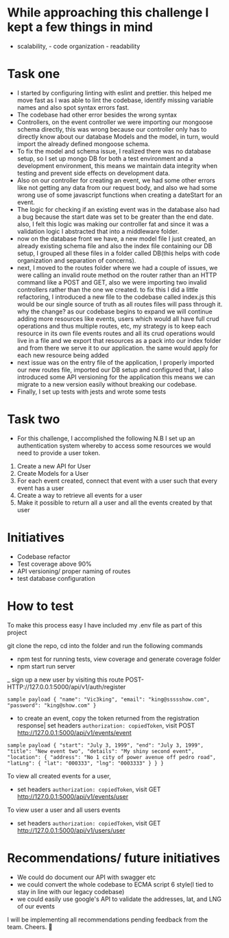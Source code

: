 # While approaching this challenge I kept a few things in mind
 - scalability, - code organization - readability
 
# Task one
- I started by configuring linting with eslint and prettier. this helped me move fast as I was able to lint the codebase, identify missing variable names and also spot syntax errors fast.
- The codebase had other error besides the wrong syntax
 - Controllers, on the event controller we were importing our mongoose schema directly, this was wrong because our controller only has to directly know about our database Models and the model, in turn, would import the already defined mongoose schema.
 - To fix the model and schema issue, I realized there was no database setup, so I set up mongo DB for both a test environment and a development environment, this means we maintain data integrity when testing and prevent side effects on development data.
 - Also on our controller for creating an event, we had some other errors like not getting any data from our request body, and also we had some wrong use of some javascript functions when creating a dateStart for an event.
 - The logic for checking if an existing event was in the database also had a bug because the start date was set to be greater than the end date. also, I felt this logic was making our controller fat and since it was a validation logic I abstracted that into a middleware folder.
 - now on the database front we have, a new model file I just created, an already existing schema file and also the index file containing our DB setup, I grouped all these files in a folder called DB(this helps with code organization and separation of concerns).
 - next, I moved to the routes folder where we had a couple of issues, we were calling an invalid route method on the router rather than an HTTP command like a POST and GET, also we were importing two invalid controllers rather than the one we created. to fix this I did a little refactoring, I introduced a new file to the codebase called index.js this would be our single source of truth as all routes files will pass through it. why the change? as our codebase begins to expand we will continue adding more resources like events, users which would all have full crud operations and thus multiple routes, etc, my strategy is to keep each resource in its own file events routes and all its crud operations would live in a file and we export that resources as a pack into our index folder and from there we serve it to our application. the same would apply for each new resource being added
 - next issue was on the entry file of the application, I properly imported our new routes file, imported our DB setup and configured that, I also introduced some API versioning for the application this means we can migrate to a new version easily without breaking our codebase.
 - Finally, I set up tests with jests and wrote some tests


# Task two

- For this challenge, I accomplished the following
N.B I set up an authentication system whereby to access some resources we would need to provide a user token.
1. Create a new API for User
2. Create Models for a User
3. For each event created, connect that event with a user such that every event has a user
4. Create a way to retrieve all events for a user
5. Make it possible to return all a user and all the events created by that user

# Initiatives

- Codebase refactor
- Test coverage above 90%
- API versioning/ proper naming of routes
- test database configuration

# How to test
To make this process easy I have included my .env file as part of this project

git clone the repo, cd into the folder and run the following commands
- npm test for running tests, view coverage and generate coverage folder
- npm start run server

_ sign up a new user by visiting this route POST-HTTP://127.0.0.1:5000/api/v1/auth/register

`
sample payload {
 "name": "Vic3king",
 "email": "king@ssssshow.com",
 "password": "king@show.com"
}
`


- to create an event, copy the token returned from the registration response|
set headers `authorization: copiedToken`, visit POST http://127.0.0.1:5000/api/v1/events/event

`
sample payload {
 "start": "July 3, 1999",
 "end": "July 3, 1999",
 "title": "New event two",
 "details": "My shiny second event",
 "location": {
 "address": "No 1 city of power avenue off pedro road",
 "latLng": {
 "lat": "000333",
 "lng": "0003333"
 }
 }
}
`

To view all created events for a user, 
- set headers `authorization: copiedToken`, visit GET http://127.0.0.1:5000/api/v1/events/user


To view user a user and all users events 
- set headers `authorization: copiedToken`, visit GET http://127.0.0.1:5000/api/v1/users/user


# Recommendations/ future initiatives
 - We could do document our API with swagger etc
 - we could convert the whole codebase to ECMA script 6 style(I tied to stay in line with our legacy codebase)
 - we could easily use google's API to validate the addresses, lat, and LNG of our events

 I will be implementing all recommendations pending feedback from the team. Cheers. 🙂